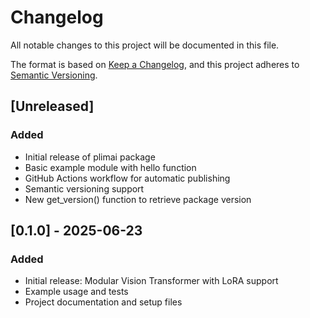 # Changelog

All notable changes to this project will be documented in this file.

The format is based on [Keep a Changelog](https://keepachangelog.com/en/1.0.0/),
and this project adheres to [Semantic Versioning](https://semver.org/spec/v2.0.0.html).

## [Unreleased]

### Added
- Initial release of plimai package
- Basic example module with hello function
- GitHub Actions workflow for automatic publishing
- Semantic versioning support
- New get_version() function to retrieve package version

## [0.1.0] - 2025-06-23

### Added
- Initial release: Modular Vision Transformer with LoRA support
- Example usage and tests
- Project documentation and setup files
